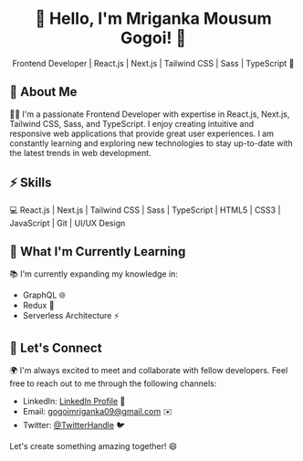<div align="center">
  <h1>👋 Hello, I'm Mriganka Mousum Gogoi! 🚀</h1>
  <p>Frontend Developer | React.js | Next.js | Tailwind CSS | Sass | TypeScript 🌈</p>
</div>


## 📖 About Me

👨‍💻 I'm a passionate Frontend Developer with expertise in React.js, Next.js, Tailwind CSS, Sass, and TypeScript. I enjoy creating intuitive and responsive web applications that provide great user experiences. I am constantly learning and exploring new technologies to stay up-to-date with the latest trends in web development.

## ⚡️ Skills

💻 React.js | Next.js | Tailwind CSS | Sass | TypeScript | HTML5 | CSS3 | JavaScript | Git | UI/UX Design


## 🌱 What I'm Currently Learning

📚 I'm currently expanding my knowledge in:

- GraphQL 🌐
- Redux 🔄
- Serverless Architecture ⚡️

## 🤝 Let's Connect

🌍 I'm always excited to meet and collaborate with fellow developers. Feel free to reach out to me through the following channels:

- LinkedIn: [LinkedIn Profile](https://www.linkedin.com/in/mriganka-gogoi/) 💼
- Email: gogoimriganka09@gmail.com ✉️
- Twitter: [@TwitterHandle](https://twitter.com/_Mriganka_) 🐦

Let's create something amazing together! 😄
